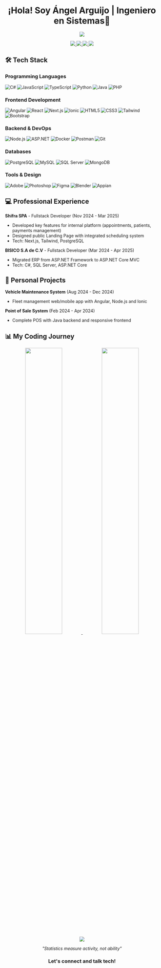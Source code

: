 <h1 align="center">
  ¡Hola! Soy Ángel Arguijo | Ingeniero en Sistemas👋
</h1>

<p style="position: relative; z-index: 1;" align="center">
  <img src="https://readme-typing-svg.herokuapp.com?font=Fira+Code&size=22&duration=4000&color=A471CF&lines=Junior+Fullstack+Web+Developer;Willing+to+learn+new+things!;Ingeniero+en+Sistemas+Computacionales;Specializing+in+DevOps+Solutions" />
</p>

<p align="center">
  <a href="mailto:angelarguijo18@gmail.com">
    <img src="https://img.shields.io/badge/GMAIL-e81744?&style=for-the-badge&logo=gmail&logoColor=white" />
  </a>
  <a href="https://www.linkedin.com/in/ana-beatriz-nunes/" target="_blank">
    <img src="https://img.shields.io/badge/linkedin-%230077B5.svg?&style=for-the-badge&logo=linkedin&logoColor=white" />
  </a>
  <a href="https://angel-portafolio-two.vercel.app/" target="_blank">
    <img src="https://img.shields.io/badge/Portafolio-4CAF50?style=for-the-badge&logo=vercel&logoColor=white" />
  </a>
  <a href="https://github.com/angelargdeveloper" target="_blank">
    <img src="https://img.shields.io/badge/GitHub-181717?style=for-the-badge&logo=github&logoColor=white" />
  </a>
</p>

## 🛠️ Tech Stack

### Programming Languages
<div>
  <img alt="C#" src="https://img.shields.io/badge/-C%23-239120?style=flat-square&logo=c-sharp&logoColor=white">
  <img alt="JavaScript" src="https://img.shields.io/badge/-Javascript-ffcd00?style=flat-square&logo=javascript&logoColor=black">
  <img alt="TypeScript" src="https://img.shields.io/badge/-TypeScript-3178C6?style=flat-square&logo=typescript&logoColor=white">
  <img alt="Python" src="https://img.shields.io/badge/-Python-3776AB?style=flat-square&logo=python&logoColor=white">
  <img alt="Java" src="https://img.shields.io/badge/-Java-007396?style=flat-square&logo=java&logoColor=white">
  <img alt="PHP" src="https://img.shields.io/badge/-PHP-777BB4?style=flat-square&logo=php&logoColor=white">
</div>

### Frontend Development
<div>
  <img alt="Angular" src="https://img.shields.io/badge/-Angular-DD0031?style=flat-square&logo=angular&logoColor=white">
  <img alt="React" src="https://img.shields.io/badge/-React-61DAFB?style=flat-square&logo=react&logoColor=black">
  <img alt="Next.js" src="https://img.shields.io/badge/-Next.js-000000?style=flat-square&logo=next.js&logoColor=white">
  <img alt="Ionic" src="https://img.shields.io/badge/-Ionic-3880FF?style=flat-square&logo=ionic&logoColor=white">
  <img alt="HTML5" src="https://img.shields.io/badge/-HTML5-ff5324?style=flat-square&logo=html5&logoColor=white">
  <img alt="CSS3" src="https://img.shields.io/badge/-CSS3-0766f5?style=flat-square&logo=css3&logoColor=white">
  <img alt="Tailwind" src="https://img.shields.io/badge/-Tailwind-06B6D4?style=flat-square&logo=tailwind-css&logoColor=white">
  <img alt="Bootstrap" src="https://img.shields.io/badge/-Bootstrap-7930d9?style=flat-square&logo=bootstrap&logoColor=white">
</div>

### Backend & DevOps
<div>
  <img alt="Node.js" src="https://img.shields.io/badge/-Node.js-3a9e48?style=flat-square&logo=node.js&logoColor=white">
  <img alt="ASP.NET" src="https://img.shields.io/badge/-ASP.NET-512BD4?style=flat-square&logo=.net&logoColor=white">
  <img alt="Docker" src="https://img.shields.io/badge/-Docker-2496ED?style=flat-square&logo=docker&logoColor=white">
  <img alt="Postman" src="https://img.shields.io/badge/-Postman-FF6C37?style=flat-square&logo=postman&logoColor=white">
  <img alt="Git" src="https://img.shields.io/badge/-Git-F05032?style=flat-square&logo=git&logoColor=white">
</div>

### Databases
<div>
  <img alt="PostgreSQL" src="https://img.shields.io/badge/-PostgreSQL-4169E1?style=flat-square&logo=postgresql&logoColor=white">
  <img alt="MySQL" src="https://img.shields.io/badge/-MySQL-4479A1?style=flat-square&logo=mysql&logoColor=white">
  <img alt="SQL Server" src="https://img.shields.io/badge/-SQL%20Server-CC2927?style=flat-square&logo=microsoft-sql-server&logoColor=white">
  <img alt="MongoDB" src="https://img.shields.io/badge/-MongoDB-589636?style=flat-square&logo=mongodb&logoColor=white">
</div>

### Tools & Design
<div>
  <img alt="Adobe" src="https://img.shields.io/badge/-Adobe-FF0000?style=flat-square&logo=adobe&logoColor=white">
  <img alt="Photoshop" src="https://img.shields.io/badge/-Photoshop-31A8FF?style=flat-square&logo=adobe-photoshop&logoColor=white">
  <img alt="Figma" src="https://img.shields.io/badge/-Figma-F24E1E?style=flat-square&logo=figma&logoColor=white">
  <img alt="Blender" src="https://img.shields.io/badge/-Blender-F5792A?style=flat-square&logo=blender&logoColor=white">
  <img alt="Appian" src="https://img.shields.io/badge/-Appian-00BCDC?style=flat-square&logo=appian&logoColor=white">
</div>

## 💻 Professional Experience

**Shifra SPA** - Fullstack Developer (Nov 2024 - Mar 2025)  
- Developed key features for internal platform (appointments, patients, payments management)
- Designed public Landing Page with integrated scheduling system
- Tech: Next.js, Tailwind, PostgreSQL

**BISICO S.A de C.V** - Fullstack Developer (Mar 2024 - Apr 2025)  
- Migrated ERP from ASP.NET Framework to ASP.NET Core MVC
- Tech: C#, SQL Server, ASP.NET Core

## 🚀 Personal Projects

**Vehicle Maintenance System** (Aug 2024 - Dec 2024)  
- Fleet management web/mobile app with Angular, Node.js and Ionic

**Point of Sale System** (Feb 2024 - Apr 2024)  
- Complete POS with Java backend and responsive frontend

## 📊 My Coding Journey

<p align="center">
  <a href="https://github.com/angelargdeveloper">
    <img width="49%" src="https://github-readme-streak-stats.herokuapp.com/?user=angelargdeveloper&theme=react&hide_border=true&background=1F222E&stroke=9d5dd9&ring=F85D7F&fire=F85D7F&currStreakNum=FFFFFF&sideNums=FFFFFF&currStreakLabel=FFFFFF&sideLabels=FFFFFF" />
    <img width="49%" src="https://github-readme-stats.vercel.app/api?username=angelargdeveloper&show_icons=true&count_private=true&include_all_commits=true&theme=react&hide_border=true&bg_color=1F222E&title_color=F85D7F&icon_color=9d5dd9&text_color=FFFFFF&hide_title=true" />
  </a>
  <br/><br/>
  <img src="https://github-readme-activity-graph.vercel.app/graph?username=angelargdeveloper&theme=react-dark&bg_color=1F222E&hide_border=true&color=9d5dd9&line=F85D7F&point=FFFFFF" />
</p>

<p align="center">
  <i>"Statistics measure activity, not ability"</i>
</p>

<h3 align="center">
  Let's connect and talk tech!
</h3>
